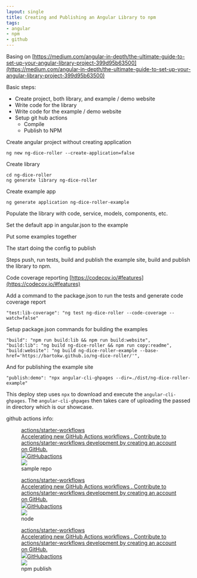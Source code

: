 ```yaml
---
layout: single
title: Creating and Publishing an Angular Library to npm
tags:
- angular
- npm
- github
---
```


Basing on [https://medium.com/angular-in-depth/the-ultimate-guide-to-set-up-your-angular-library-project-399d95b63500](https://medium.com/angular-in-depth/the-ultimate-guide-to-set-up-your-angular-library-project-399d95b63500)

<!--kg-card-begin: html-->

Basic steps:

- Create project, both library, and example / demo website
- Write code for the library
- Write code for the example / demo website
- Setup git hub actions 
  - Compile
  - Publish to NPM
<!--kg-card-end: html-->

Create angular project without creating application

    ng new ng-dice-roller --create-application=false

Create library

    cd ng-dice-roller
    ng generate library ng-dice-roller

Create example app

    ng generate application ng-dice-roller-example

Populate the library with code, service, models, components, etc.

Set the default app in angular.json to the example

Put some examples together

The start doing the config to publish

Steps push, run tests, build and publish the example site, build and publish the library to npm.

Code coverage reporting [https://codecov.io/#features](https://codecov.io/#features)

Add a command to the package.json to run the tests and generate code coverage report

    "test:lib-coverage": "ng test ng-dice-roller --code-coverage --watch=false"

Setup package.json commands for building the examples

    "build": "npm run build:lib && npm run build:website",
    "build:lib": "ng build ng-dice-roller && npm run copy:readme",
    "build:website": "ng build ng-dice-roller-example --base-href='https://bartokw.github.io/ng-dice-roller/'",

And for publishing the example site

    "publish:demo": "npx angular-cli-ghpages --dir=./dist/ng-dice-roller-example"

This deploy step uses `npx` to download and execute the `angular-cli-ghpages`. The `angular-cli-ghpages` then takes care of uploading the passed in directory which is our showcase.

github actions info:

<figure class="kg-card kg-bookmark-card kg-card-hascaption"><a class="kg-bookmark-container" href="https://github.com/actions/starter-workflows"><div class="kg-bookmark-content">
<div class="kg-bookmark-title">actions/starter-workflows</div>
<div class="kg-bookmark-description">Accelerating new GitHub Actions workflows . Contribute to actions/starter-workflows development by creating an account on GitHub.</div>
<div class="kg-bookmark-metadata">
<img class="kg-bookmark-icon" src="https://github.githubassets.com/favicons/favicon.svg"><span class="kg-bookmark-author">GitHub</span><span class="kg-bookmark-publisher">actions</span>
</div>
</div>
<div class="kg-bookmark-thumbnail"><img src="https://avatars2.githubusercontent.com/u/44036562?s=400&amp;v=4"></div></a><figcaption>sample repo</figcaption></figure>

<figure class="kg-card kg-bookmark-card kg-card-hascaption"><a class="kg-bookmark-container" href="https://github.com/actions/starter-workflows/blob/main/ci/node.js.yml"><div class="kg-bookmark-content">
<div class="kg-bookmark-title">actions/starter-workflows</div>
<div class="kg-bookmark-description">Accelerating new GitHub Actions workflows . Contribute to actions/starter-workflows development by creating an account on GitHub.</div>
<div class="kg-bookmark-metadata">
<img class="kg-bookmark-icon" src="https://github.githubassets.com/favicons/favicon.svg"><span class="kg-bookmark-author">GitHub</span><span class="kg-bookmark-publisher">actions</span>
</div>
</div>
<div class="kg-bookmark-thumbnail"><img src="https://avatars2.githubusercontent.com/u/44036562?s=400&amp;v=4"></div></a><figcaption>node</figcaption></figure><figure class="kg-card kg-bookmark-card kg-card-hascaption"><a class="kg-bookmark-container" href="https://github.com/actions/starter-workflows/blob/main/ci/npm-publish.yml"><div class="kg-bookmark-content">
<div class="kg-bookmark-title">actions/starter-workflows</div>
<div class="kg-bookmark-description">Accelerating new GitHub Actions workflows . Contribute to actions/starter-workflows development by creating an account on GitHub.</div>
<div class="kg-bookmark-metadata">
<img class="kg-bookmark-icon" src="https://github.githubassets.com/favicons/favicon.svg"><span class="kg-bookmark-author">GitHub</span><span class="kg-bookmark-publisher">actions</span>
</div>
</div>
<div class="kg-bookmark-thumbnail"><img src="https://avatars2.githubusercontent.com/u/44036562?s=400&amp;v=4"></div></a><figcaption>npm publish</figcaption></figure>